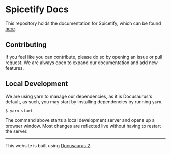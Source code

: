 # Spicetify Docs

This repository holds the documentation for Spicetify, which can be found [here](https://spicetify.app).

## Contributing

If you feel like you can contribute, please do so by opening an issue or pull request. We are always open to expand our documentation and add new features.

## Local Development

We are using yarn to manage our dependencies, as it is Docusaurus's default, as such, you may start by installing dependencies by running `yarn`.

```
$ yarn start
```

The command above starts a local development server and opens up a browser window. Most changes are reflected live without having to restart the server.

<hr>

This website is built using [Docusaurus 2](https://docusaurus.io/).
